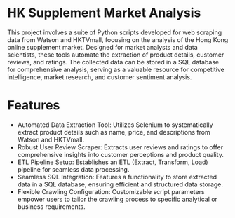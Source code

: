 # HK Supplement Market Analysis

This project involves a suite of Python scripts developed for web scraping data from Watson and HKTVmall, focusing on the analysis of the Hong Kong online supplement market. Designed for market analysts and data scientists, these tools automate the extraction of product details, customer reviews, and ratings. The collected data can be stored in a SQL database for comprehensive analysis, serving as a valuable resource for competitive intelligence, market research, and customer sentiment analysis.

# Features
- Automated Data Extraction Tool: Utilizes Selenium to systematically extract product details such as name, price, and descriptions from Watson and HKTVmall.
- Robust User Review Scraper: Extracts user reviews and ratings to offer comprehensive insights into customer perceptions and product quality.
- ETL Pipeline Setup: Establishes an ETL (Extract, Transform, Load) pipeline for seamless data processing.
- Seamless SQL Integration: Features a functionality to store extracted data in a SQL database, ensuring efficient and structured data storage.
- Flexible Crawling Configuration: Customizable script parameters empower users to tailor the crawling process to specific analytical or business requirements.
